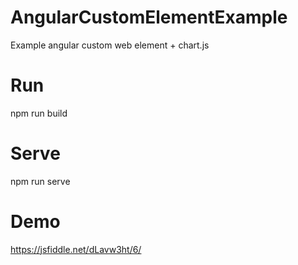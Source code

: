 # AngularCustomElementExample

Example angular custom web element + chart.js

# Run

npm run build

# Serve

npm run serve

# Demo

https://jsfiddle.net/dLavw3ht/6/

